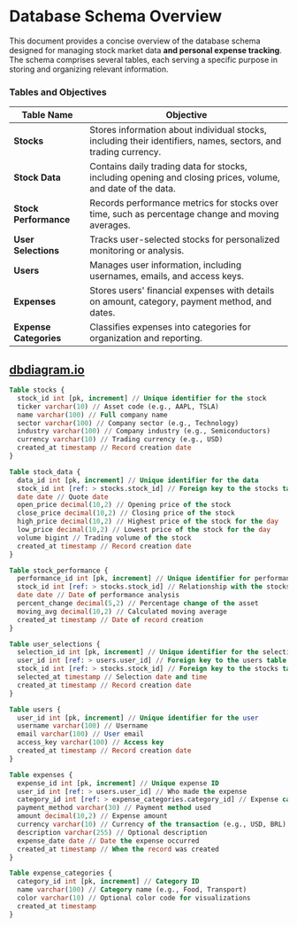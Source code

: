 # Database Schema Overview

This document provides a concise overview of the database schema designed for managing stock market data **and personal expense tracking**. The schema comprises several tables, each serving a specific purpose in storing and organizing relevant information.

### Tables and Objectives

| Table Name             | Objective                                                                 |
|------------------------|---------------------------------------------------------------------------|
| **Stocks**             | Stores information about individual stocks, including their identifiers, names, sectors, and trading currency. |
| **Stock Data**         | Contains daily trading data for stocks, including opening and closing prices, volume, and date of the data. |
| **Stock Performance**  | Records performance metrics for stocks over time, such as percentage change and moving averages. |
| **User Selections**    | Tracks user-selected stocks for personalized monitoring or analysis.      |
| **Users**              | Manages user information, including usernames, emails, and access keys.   |
| **Expenses**           | Stores users' financial expenses with details on amount, category, payment method, and dates. |
| **Expense Categories** | Classifies expenses into categories for organization and reporting.       |

## [dbdiagram.io](https://dbdiagram.io/d)
```sql
Table stocks {
  stock_id int [pk, increment] // Unique identifier for the stock
  ticker varchar(10) // Asset code (e.g., AAPL, TSLA)
  name varchar(100) // Full company name
  sector varchar(100) // Company sector (e.g., Technology)
  industry varchar(100) // Company industry (e.g., Semiconductors)
  currency varchar(10) // Trading currency (e.g., USD)
  created_at timestamp // Record creation date
}

Table stock_data {
  data_id int [pk, increment] // Unique identifier for the data
  stock_id int [ref: > stocks.stock_id] // Foreign key to the stocks table
  date date // Quote date
  open_price decimal(10,2) // Opening price of the stock
  close_price decimal(10,2) // Closing price of the stock
  high_price decimal(10,2) // Highest price of the stock for the day
  low_price decimal(10,2) // Lowest price of the stock for the day
  volume bigint // Trading volume of the stock
  created_at timestamp // Record creation date
}

Table stock_performance {
  performance_id int [pk, increment] // Unique identifier for performance
  stock_id int [ref: > stocks.stock_id] // Relationship with the stocks table
  date date // Date of performance analysis
  percent_change decimal(5,2) // Percentage change of the asset
  moving_avg decimal(10,2) // Calculated moving average
  created_at timestamp // Date of record creation
}

Table user_selections {
  selection_id int [pk, increment] // Unique identifier for the selection
  user_id int [ref: > users.user_id] // Foreign key to the users table
  stock_id int [ref: > stocks.stock_id] // Foreign key to the stocks table
  selected_at timestamp // Selection date and time
  created_at timestamp // Record creation date
}

Table users {
  user_id int [pk, increment] // Unique identifier for the user
  username varchar(100) // Username
  email varchar(100) // User email
  access_key varchar(100) // Access key
  created_at timestamp // Record creation date
}

Table expenses {
  expense_id int [pk, increment] // Unique expense ID
  user_id int [ref: > users.user_id] // Who made the expense
  category_id int [ref: > expense_categories.category_id] // Expense category
  payment_method varchar(30) // Payment method used
  amount decimal(10,2) // Expense amount
  currency varchar(10) // Currency of the transaction (e.g., USD, BRL)
  description varchar(255) // Optional description
  expense_date date // Date the expense occurred
  created_at timestamp // When the record was created
}

Table expense_categories {
  category_id int [pk, increment] // Category ID
  name varchar(100) // Category name (e.g., Food, Transport)
  color varchar(10) // Optional color code for visualizations
  created_at timestamp
}
```